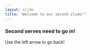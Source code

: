 ```yaml
---
layout: slide
title: "Welcome to our second slide!"
---
```

### Second serves need to go in!
Use the left arrow to go back!
